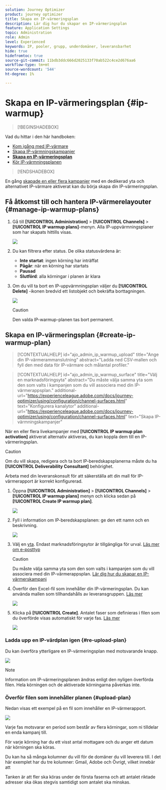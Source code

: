 ```yaml
---
solution: Journey Optimizer
product: journey optimizer
title: Skapa en IP-värmeringsplan
description: Lär dig hur du skapar en IP-värmeringsplan
feature: Application Settings
topic: Administration
role: Admin
level: Experienced
keywords: IP, pooler, grupp, underdomäner, leveransbarhet
hide: true
hidefromtoc: true
source-git-commit: 11bdb3ddc666d2025133f70ab522c4ce2d676aa6
workflow-type: tm+mt
source-wordcount: '544'
ht-degree: 1%

---
```


# Skapa en IP-värmeringsplan {#ip-warmup}

>[!BEGINSHADEBOX]

Vad du hittar i den här handboken:

* [Kom igång med IP-värmare](ip-warmup-gs.md)
* [Skapa IP-värmningskampanjer](ip-warmup-campaign.md)
* **[Skapa en IP-värmeringsplan](ip-warmup-plan.md)**
* [Kör IP-värmningsplanen](ip-warmup-running.md)

>[!ENDSHADEBOX]

En gång [skapade en eller flera kampanjer](ip-warmup-campaign.md) med en dedikerad yta och alternativet IP-värmare aktiverat kan du börja skapa din IP-värmeringsplan.

## Få åtkomst till och hantera IP-värmerelayouter {#manage-ip-warmup-plans}

1. Gå till **[!UICONTROL Administration]** > **[!UICONTROL Channels]** > **[!UICONTROL IP warmup plans]**-menyn. Alla IP-uppvärmningsplaner som har skapats hittills visas.

   ![](assets/ip-warmup-filter-list.png)

1. Du kan filtrera efter status. De olika statusvärdena är:

   * **Inte startat**: ingen körning har inträffat
   * **Pågår**: när en körning har startats <!--or is done?-->
   * **Pausad**
   * **Slutförd**: alla körningar i planen är klara

1. Om du vill ta bort en IP-uppvärmningsplan väljer du **[!UICONTROL Delete]** -ikonen bredvid ett listobjekt och bekräfta borttagningen.

   ![](assets/ip-warmup-delete-plan.png)

   >[!CAUTION]
   >
   >Den valda IP-warmup-planen tas bort permanent.

## Skapa en IP-värmeringsplan {#create-ip-warmup-plan}

>[!CONTEXTUALHELP]
>id="ajo_admin_ip_warmup_upload"
>title="Ange din IP-värmerammanslutning"
>abstract="Ladda ned CSV-mallen och fyll den med data för IP-värmare och målantal profiler."

>[!CONTEXTUALHELP]
>id="ajo_admin_ip_warmup_surface"
>title="Välj en marknadsföringsyta"
>abstract="Du måste välja samma yta som den som valts i kampanjen som du vill associera med din IP-värmerappsplan."
>additional-url="https://experienceleague.adobe.com/docs/journey-optimizer/using/configuration/channel-surfaces.html" text="Konfigurera kanalytor"
>additional-url="https://experienceleague.adobe.com/docs/journey-optimizer/using/configuration/channel-surfaces.html" text="Skapa IP-värmningskampanjer"

När en eller flera livekampanjer med **[!UICONTROL IP warmup plan activation]** aktiverat alternativ aktiveras, du kan koppla dem till en IP-värmeringsplan.

>[!CAUTION]
>
>Om du vill skapa, redigera och ta bort IP-beredskapsplanerna måste du ha **[!UICONTROL Deliverability Consultant]** behörighet. <!--Learn more on managing [!DNL Journey Optimizer] users' access rights in [this section](../administration/permissions-overview.md).-->
>
>Arbeta med din leveranskonsult för att säkerställa att din mall för IP-värmerapport är korrekt konfigurerad. <!--TBC-->

1. Öppna **[!UICONTROL Administration]** > **[!UICONTROL Channels]** > **[!UICONTROL IP warmup plans]** menyn och klicka sedan på **[!UICONTROL Create IP warmup plan]**.

   ![](assets/ip-warmup-create-plan.png)

1. Fyll i information om IP-beredskapsplanen: ge den ett namn och en beskrivning.

   ![](assets/ip-warmup-plan-details.png)

1. Välj en [yta](channel-surfaces.md). Endast marknadsföringsytor är tillgängliga för urval. [Läs mer om e-posttyp](../email/email-settings.md#email-type)

   >[!CAUTION]
   >
   >Du måste välja samma yta som den som valts i kampanjen som du vill associera med din IP-värmerappsplan. [Lär dig hur du skapar en IP-värmerskampanj](#create-ip-warmup-campaign)

1. Överför den Excel-fil som innehåller din IP-värmeringsplan<!--which formats are allowed?-->. Du kan använda mallen som tillhandahålls av leveransgruppen.<!--TBC?--> [Läs mer](#upload-plan)
   <!--
    You can also download the Excel template from the [!DNL Journey Optimizer] user interface and upload it after filling it with the IP warmup details.-->

   ![](assets/ip-warmup-upload-success.png)

1. Klicka på **[!UICONTROL Create]**. Antalet faser som definieras i filen som du överförde visas automatiskt för varje fas. [Läs mer](#upload-plan)

   ![](assets/ip-warmup-plan-phases.png)

### Ladda upp en IP-värdplan igen {#re-upload-plan}

Du kan överföra ytterligare en IP-värmeringsplan med motsvarande knapp.

![](assets/ip-warmup-re-upload-plan.png)

>[!NOTE]
>
>Information om IP-värmeringsplanen ändras enligt den nyligen överförda filen. Hela körningen och de aktiverade körningarna påverkas inte.

### Överför filen som innehåller planen {#upload-plan}

Nedan visas ett exempel på en fil som innehåller en IP-värmerapport.

![](assets/ip-warmup-sample-file.png)

Varje fas motsvarar en period som består av flera körningar, som ni tilldelar en enda kampanj till.

För varje körning har du ett visst antal mottagare och du anger ett datum när körningen ska köras.

Du kan ha så många kolumner du vill för de domäner du vill leverera till. I det här exemplet har du tre kolumner: Gmail, Adobe och Övrigt, vilket innebär att

Tanken är att fler ska köras under de första faserna och att antalet riktade adresser ska ökas stegvis samtidigt som antalet ska minskas.
